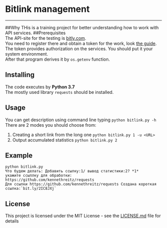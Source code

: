 # Bitlink management
***
##Why
THis is a training project for better understanding how to work with API services.
##Prerequisites  
The API-site for the testing is [bitly.com](https://bitly.com).  
You need to register there and obtain a token for the work, look [the guide](https://dev.bitly.com/get_started.html).  
The token provides authorization on the services. You should put it your system environment.  
After that program derives it by `os.getenv` function.  

## Installing
The code executes by __Python 3.7__   
The mostly used library `requests` should be installed.
## Usage
You can get description using command line typing `python bitlink.py -h`  
There are 2 modes you should choose from:
1. Creating a short link from the long one `python bitlink.py 1 -u <URL>`
2. Output accumulated statistics  `python bitlink.py 2`
## Example
    python bitlink.py  
    Что будем делать: Добавить ссылку:1/ вывод статистики:2? *1*  
    укажите ссыллку для обработки: https://github.com/kennethreitz/requests  
    Для ссылки https://github.com/kennethreitz/requests Создана короткая ссылка:`bit.ly/2IC8JXj`  
## License
This project is licensed under the MIT License - see the [LICENSE.md](https://github.com/psergal/bitly/blob/master/license.md) file for details  
